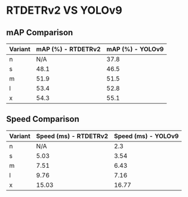 ---
---

# RTDETRv2 VS YOLOv9

## mAP Comparison

| Variant | mAP (%) - RTDETRv2 | mAP (%) - YOLOv9 |
| ------- | ------------------ | ---------------- |
| n       | N/A                | 37.8             |
| s       | 48.1               | 46.5             |
| m       | 51.9               | 51.5             |
| l       | 53.4               | 52.8             |
| x       | 54.3               | 55.1             |

## Speed Comparison

| Variant | Speed (ms) - RTDETRv2 | Speed (ms) - YOLOv9 |
| ------- | --------------------- | ------------------- |
| n       | N/A                   | 2.3                 |
| s       | 5.03                  | 3.54                |
| m       | 7.51                  | 6.43                |
| l       | 9.76                  | 7.16                |
| x       | 15.03                 | 16.77               |
